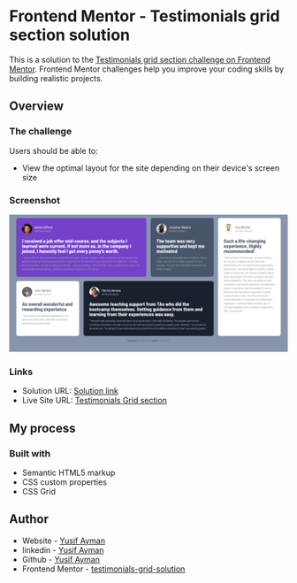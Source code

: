 # Frontend Mentor - Testimonials grid section solution

This is a solution to the [Testimonials grid section challenge on Frontend Mentor](https://www.frontendmentor.io/challenges/testimonials-grid-section-Nnw6J7Un7). Frontend Mentor challenges help you improve your coding skills by building realistic projects.

## Overview

### The challenge

Users should be able to:

- View the optimal layout for the site depending on their device's screen size

### Screenshot

![](images/screenshot.png)

### Links

- Solution URL: [Solution link](https://www.frontendmentor.io/solutions/testimonials-grid-section-8YR1y_8E9R)
- Live Site URL: [Testimonials Grid section](https://yussif20.github.io/testimonials-grid-section/)

## My process

### Built with

- Semantic HTML5 markup
- CSS custom properties
- CSS Grid

## Author

- Website - [Yusif Ayman](https://yussif20.github.io/main-portfolio/)
- linkedin - [Yusif Ayman](https://www.linkedin.com/in/yussif-ayman/)
- Github - [Yusif Ayman](https://github.com/Yussif20)
- Frontend Mentor - [testimonials-grid-solution](https://www.frontendmentor.io/profile/Yussif20)

